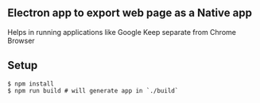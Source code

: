 ## Electron app to export web page as a Native app
Helps in running applications like Google Keep separate from Chrome Browser

## Setup
```
$ npm install
$ npm run build # will generate app in `./build`
```
